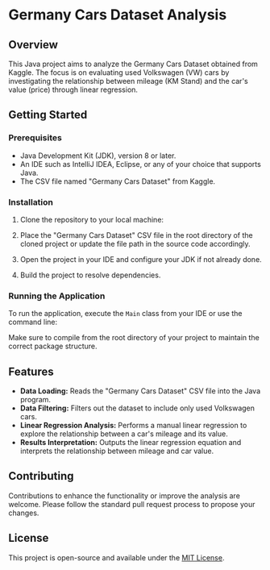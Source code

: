 # Germany Cars Dataset Analysis

## Overview

This Java project aims to analyze the Germany Cars Dataset obtained from Kaggle. The focus is on evaluating used Volkswagen (VW) cars by investigating the relationship between mileage (KM Stand) and the car's value (price) through linear regression.

## Getting Started

### Prerequisites

- Java Development Kit (JDK), version 8 or later.
- An IDE such as IntelliJ IDEA, Eclipse, or any of your choice that supports Java.
- The CSV file named "Germany Cars Dataset" from Kaggle.

### Installation

1. Clone the repository to your local machine:

2. Place the "Germany Cars Dataset" CSV file in the root directory of the cloned project or update the file path in the source code accordingly.

3. Open the project in your IDE and configure your JDK if not already done.

4. Build the project to resolve dependencies.

### Running the Application

To run the application, execute the `Main` class from your IDE or use the command line:

Make sure to compile from the root directory of your project to maintain the correct package structure.

## Features

- **Data Loading:** Reads the "Germany Cars Dataset" CSV file into the Java program.
- **Data Filtering:** Filters out the dataset to include only used Volkswagen cars.
- **Linear Regression Analysis:** Performs a manual linear regression to explore the relationship between a car's mileage and its value.
- **Results Interpretation:** Outputs the linear regression equation and interprets the relationship between mileage and car value.

## Contributing

Contributions to enhance the functionality or improve the analysis are welcome. Please follow the standard pull request process to propose your changes.

## License

This project is open-source and available under the [MIT License](LICENSE).
